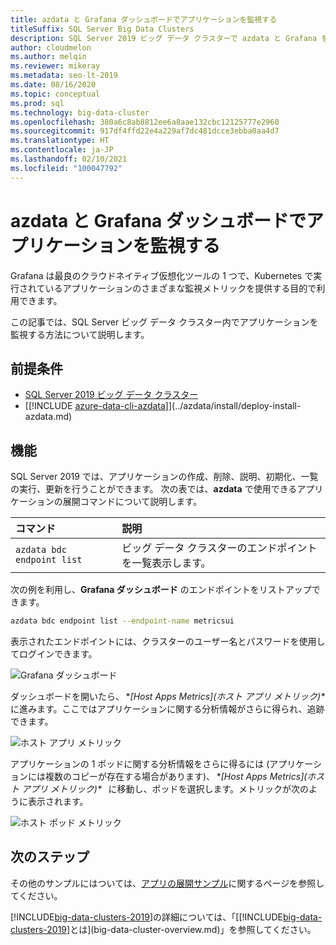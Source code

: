 ```yaml
---
title: azdata と Grafana ダッシュボードでアプリケーションを監視する
titleSuffix: SQL Server Big Data Clusters
description: SQL Server 2019 ビッグ データ クラスターで azdata と Grafana を利用し、アプリケーションを監視する
author: cloudmelon
ms.author: melqin
ms.reviewer: mikeray
ms.metadata: seo-lt-2019
ms.date: 08/16/2020
ms.topic: conceptual
ms.prod: sql
ms.technology: big-data-cluster
ms.openlocfilehash: 380a6c8ab8812ee6a8aae132cbc12125777e2960
ms.sourcegitcommit: 917df4ffd22e4a229af7dc481dcce3ebba0aa4d7
ms.translationtype: HT
ms.contentlocale: ja-JP
ms.lasthandoff: 02/10/2021
ms.locfileid: "100047792"
---
```

# <a name="monitor-applications-with-azdata-and-grafana-dashboard"></a>azdata と Grafana ダッシュボードでアプリケーションを監視する

Grafana は最良のクラウドネイティブ仮想化ツールの 1 つで、Kubernetes で実行されているアプリケーションのさまざまな監視メトリックを提供する目的で利用できます。  

この記事では、SQL Server ビッグ データ クラスター内でアプリケーションを監視する方法について説明します。

## <a name="prerequisites"></a>前提条件

- [SQL Server 2019 ビッグ データ クラスター](deployment-guidance.md)
- [[!INCLUDE [azure-data-cli-azdata](../includes/azure-data-cli-azdata.md)]](../azdata/install/deploy-install-azdata.md)

## <a name="capabilities"></a>機能

SQL Server 2019 では、アプリケーションの作成、削除、説明、初期化、一覧の実行、更新を行うことができます。 次の表では、**azdata** で使用できるアプリケーションの展開コマンドについて説明します。

|コマンド |説明 |
|:---|:---|
|`azdata bdc endpoint list` | ビッグ データ クラスターのエンドポイントを一覧表示します。 |


次の例を利用し、**Grafana ダッシュボード** のエンドポイントをリストアップできます。

```bash
azdata bdc endpoint list --endpoint-name metricsui 
```

表示されたエンドポイントには、クラスターのユーザー名とパスワードを使用してログインできます。 

![Grafana ダッシュボード](media/big-data-cluster-monitor-apps/grafana-dashboard-endpoint.png)


ダッシュボードを開いたら、 **[Host Apps Metrics]\(ホスト アプリ メトリック)\** に進みます。ここではアプリケーションに関する分析情報がさらに得られ、追跡できます。  

![ホスト アプリ メトリック](media/big-data-cluster-monitor-apps/host-apps-metrics.png)


アプリケーションの 1 ポッドに関する分析情報をさらに得るには (アプリケーションには複数のコピーが存在する場合があります)、 **[Host Apps Metrics]\(ホスト アプリ メトリック)\**   に移動し、ポッドを選択します。メトリックが次のように表示されます。  

![ホスト ポッド メトリック](media/big-data-cluster-monitor-apps/host-pods-metrics.png) 


## <a name="next-steps"></a>次のステップ

その他のサンプルにはついては、[アプリの展開サンプル](https://aka.ms/sql-app-deploy)に関するページを参照してください。

[!INCLUDE[big-data-clusters-2019](../includes/ssbigdataclusters-ss-nover.md)]の詳細については、「[[!INCLUDE[big-data-clusters-2019](../includes/ssbigdataclusters-ver15.md)]とは](big-data-cluster-overview.md)」を参照してください。
